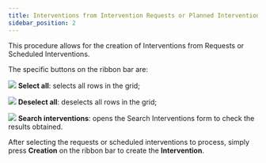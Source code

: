 ```yaml
---
title: Interventions from Intervention Requests or Planned Interventions
sidebar_position: 2
---
```


This procedure allows for the creation of Interventions from Requests or Scheduled Interventions. 

The specific buttons on the ribbon bar are:

![](/img/neutral/common/select-all.png) **Select all**: selects all rows in the grid;

![](/img/neutral/common/deselect.png) **Deselect all**: deselects all rows in the grid;

![](/img/neutral/common/intervention-search.png) **Search interventions**: opens the Search Interventions form to check the results obtained.

After selecting the requests or scheduled interventions to process, simply press **Creation** on the ribbon bar to create the **Intervention**.